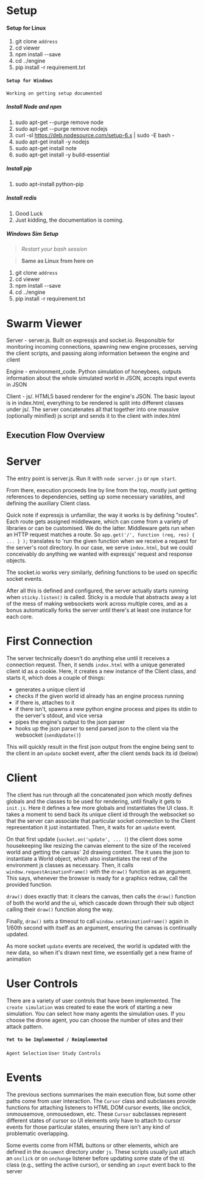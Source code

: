# Setup #
#### Setup for Linux ####
1. git clone `address`
2. cd viewer
3. npm install --save
4. cd ../engine
5. pip install -r requirement.txt

#### `Setup for Windows` ####
`Working on getting setup documented`

##### Install Node and npm #####
1. sudo apt-get --purge remove node
2. sudo apt-get --purge remove nodejs
3. curl -sl https://deb.nodesource.com/setup-6.x | sudo -E bash -
4. sudo apt-get install -y nodejs
5. sudo apt-get install note
6. sudo apt-get install -y build-essential

##### Install pip #####
1. sudo apt-install python-pip

##### Install redis #####

1. Good Luck
2. Just kidding, the documentation is coming. 

##### Windows Sim Setup #####
> _Restart your bash session_

> **Same as Linux from here on**

1. git clone `address`
2. cd viewer
3. npm install --save
4. cd ../engine
5. pip install -r requirement.txt


# Swarm Viewer #

Server - server.js. Built on expressjs and socket.io. Responsible for monitoring
incoming connections, spawning new engine processes, serving the client scripts,
and passing along information between the engine and client

Engine - environment_code. Python simulation of honeybees, outputs information
about the whole simulated world in JSON, accepts input events in JSON

Client - js/. HTML5 based renderer for the engine's JSON. The basic layout is in
index.html, everything to be rendered is split into different classes under js/.
The server concatenates all that together into one massive (optionally minified)
js script and sends it to the client with index.html

## Execution Flow Overview ##

# Server #
The entry point is server.js. Run it with `node server.js` or `npm start`.

From there, execution proceeds line by line from the top, mostly just getting
references to dependencies, setting up some necessary variables, and defining
the auxiliary Client class.

Quick note if expressjs is unfamiliar, the way it works is by defining "routes".
Each route gets assigned middleware, which can come from a variety of libraries
or can be customised. We do the latter. Middleware gets run when an HTTP request
matches a route. So `app.get('/', function (req, res) { ... } );` translates to
'run the given function when we receive a request for the server's root directory.
In our case, we serve `index.html`, but we could conceivably do anything we wanted
with expressjs' request and response objects.

The socket.io works very similarly, defining functions to be used on specific
socket events.

After all this is defined and configured, the server actually starts running when
`sticky.listen()` is called. Sticky is a module that abstracts away a lot of the
mess of making websockets work across multiple cores, and as a bonus automatically
forks the server until there's at least one instance for each core.

# First Connection #

The server technically doesn't do anything else until it receives a connection
request. Then, it sends `index.html` with a unique generated client id as a cookie.
Here, it creates a new instance of the Client class, and starts it, which does a
couple of things:

   - generates a unique client id
   - checks if the given world id already has an engine process running
   - if there is, attaches to it
   - if there isn't, spawns a new python engine process and pipes its stdin
     to the server's stdout, and vice versa
   - pipes the engine's output to the json parser
   - hooks up the json parser to send parsed json to the client via the websocket
     (`sendUpdate()`)

This will quickly result in the first json output from the engine being sent to
the client in an `update` socket event, after the client sends back its id (below)

# Client #

The client has run through all the concatenated json which mostly defines globals
and the classes to be used for rendering, until finally it gets to `init.js`.
Here it defines a few more globals and instantiates the UI class.
It takes a moment to send back its unique client id through the websocket so
that the server can associate that particular socket connection to the Client
representation it just instantiated. Then, it waits for an `update` event.

On that first update (`socket.on('update', ... )`) the client does some
housekeeping like resizing the canvas element to the size of the received world
and getting the canvas' 2d drawing context. The it uses the json to instantiate
a World object, which also instantiates the rest of the environment js classes
as necessary. Then, it calls `window.requestAnimationFrame()` with the `draw()`
function as an argument. This says, whenever the browser is ready for a graphics
redraw, call the provided function.

`draw()` does exactly that: it clears the canvas, then calls the `draw()`
function of both the world and the ui, which cascade down through their sub
object calling their `draw()` function along the way.

Finally, `draw()` sets a timeout to call `window.setAnimationFrame()` again in
1/60th second with itself as an argument, ensuring the canvas is continually
updated.

As more socket `update` events are received, the world is updated with
the new data, so when it's drawn next time, we essentially get a new frame of
animation

# User Controls #

There are a variety of user controls that have been implemented. The
`create simulation` was created to ease the work of starting a new simulation.
You can select how many agents the simulation uses. If you choose the drone
agent, you can choose the number of sites and their attack pattern.

#### `Yet to be Implemented / Reimplemented` ####
`Agent Selection`
`User Study Controls`

# Events #

The previous sections summarises the main execution flow, but some other paths
come from user interaction. The `Cursor` class and subclasses provide functions
for attaching listeners to HTML DOM cursor events, like onclick, onmousemove,
onmousedown, etc. These `Cursor` subclasses represent different states of cursor
so UI elements only have to attach to cursor events for those particular states,
ensuring there isn't any kind of problematic overlapping.

Some events come from HTML buttons or other elements, which are defined in the
`document` directory under `js`. These scripts usually just attach an `onclick`
or on `onchange` listener before updating some state of the `UI` class
(e.g., setting the active cursor), or sending an `input` event back to the
server
